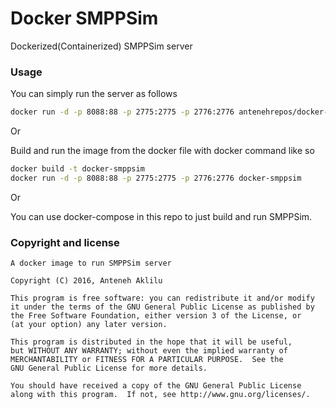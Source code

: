 # Docker SMPPSim
Dockerized(Containerized) SMPPSim server

### Usage
You can simply run the server as follows

```bash
docker run -d -p 8088:88 -p 2775:2775 -p 2776:2776 antenehrepos/docker-smppsim
```

Or 

Build and run the image from the docker file with docker command like so
```bash
docker build -t docker-smppsim
docker run -d -p 8088:88 -p 2775:2775 -p 2776:2776 docker-smppsim
```

Or

You can use docker-compose in this repo to just build and run SMPPSim.

### Copyright and license
    A docker image to run SMPPSim server

    Copyright (C) 2016, Anteneh Aklilu

    This program is free software: you can redistribute it and/or modify
    it under the terms of the GNU General Public License as published by
    the Free Software Foundation, either version 3 of the License, or
    (at your option) any later version.

    This program is distributed in the hope that it will be useful,
    but WITHOUT ANY WARRANTY; without even the implied warranty of
    MERCHANTABILITY or FITNESS FOR A PARTICULAR PURPOSE.  See the
    GNU General Public License for more details.

    You should have received a copy of the GNU General Public License
    along with this program.  If not, see http://www.gnu.org/licenses/.
